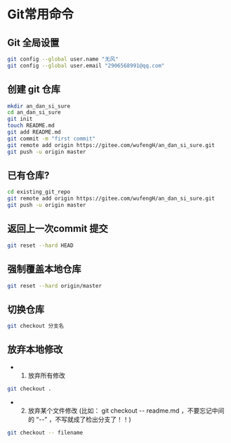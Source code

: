 # Git常用命令

## Git 全局设置

```bash
git config --global user.name "无风"
git config --global user.email "2906568991@qq.com"
```

## 创建 git 仓库

```bash
mkdir an_dan_si_sure
cd an_dan_si_sure
git init
touch README.md
git add README.md
git commit -m "first commit"
git remote add origin https://gitee.com/wufengH/an_dan_si_sure.git
git push -u origin master
```

## 已有仓库?

```bash
cd existing_git_repo
git remote add origin https://gitee.com/wufengH/an_dan_si_sure.git
git push -u origin master
```

## 返回上一次commit 提交

```bash
git reset --hard HEAD
```

## 强制覆盖本地仓库

```bash
git reset --hard origin/master
```

## 切换仓库

```bash
git checkout 分支名
```

## 放弃本地修改

- 1. 放弃所有修改

```bash
git checkout .
```

- 2. 放弃某个文件修改 (比如： git checkout -- readme.md  ，不要忘记中间的 “--” ，不写就成了检出分支了！！)
  
```bash
git checkout -- filename
```
